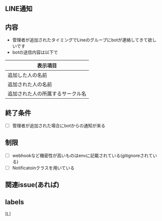 ## LINE通知
## 内容
- 管理者が追加されたタイミングでLineのグループにbotが連絡してきて欲しいです
- botの送信内容は以下で

|表示項目 |
|--------|
| 追加した人の名前 |
| 追加された人の名前 |
| 追加された人の所属するサークル名 | 

## 終了条件
- [ ] 管理者が追加された場合にbotからの通知が来る

## 制限

- [ ] webhookなど機密性が高いものはenvに記載されている(gitignoreされている)
- [ ] Notificatoinクラスを用いている

## 関連issue(あれば)

## labels
[L]


